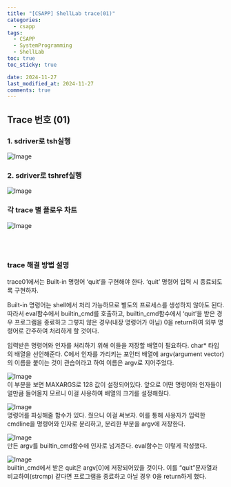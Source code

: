 ```yaml
---
title: "[CSAPP] ShellLab trace(01)"
categories:
  - csapp
tags:
  - CSAPP
  - SystemProgramming
  - ShellLab
toc: true
toc_sticky: true

date: 2024-11-27
last_modified_at: 2024-11-27
comments: true
---
```






## Trace 번호 (01)

### 1. sdriver로 tsh실행
![Image](https://github.com/user-attachments/assets/fe09b030-d8b5-4d97-ae1f-582c6eeb471a)

### 2. sdriver로 tshref실행
![Image](https://github.com/user-attachments/assets/d827c8cb-b974-404d-a125-3e9655626320)



### 각 trace 별 플로우 차트
![Image](https://github.com/user-attachments/assets/ff5217c5-7051-4a54-a1ad-4c107a64c6d7)



<br><br>

### trace 해결 방법 설명
trace01에서는 Built-in 명령어 ‘quit’을 구현해야 한다.
‘quit’ 명령어 입력 시 종료되도록 구현하자.

Built-in 명령어는 shell에서 처리 가능하므로 별도의 프로세스를 생성하지 않아도 된다.
따라서 eval함수에서 builtin_cmd를 호출하고, builtin_cmd함수에서 ‘quit’을 받은 경우 프로그램을 종료하고 그렇지 않은 경우(내장 명령어가 아님) 0을 return하여 외부 명령어로 간주하여 처리하게 할 것이다.

입력받은 명령어와 인자를 처리하기 위해 이들을 저장할 배열이 필요하다. char* 타입의 배열을 선언해준다. C에서 인자를 가리키는 포인터 배열에 argv(argument vector)의 이름을 붙이는 것이 관습이라고 하여 이름은 argv로 지어주었다.

![Image](https://github.com/user-attachments/assets/d02427f1-1dbe-452d-8763-e5249c463606)
<br>이 부분을 보면 MAXARGS로 128 값이 설정되어있다. 앞으로 어떤 명령어와 인자들이 얼만큼 들어올지 모르니 이걸 사용하여 배열의 크기를 설정해줬다.

![Image](https://github.com/user-attachments/assets/99f92010-5d67-414f-98cd-b9e706f936f6)
<br>명령어를 파싱해줄 함수가 있다. 줬으니 이걸 써보자.
이를 통해 사용자가 입력한 cmdline을 명령어와 인자로 분리하고, 분리한 부분을 argv에 저장한다.

![Image](https://github.com/user-attachments/assets/4437e011-372a-44b2-8de8-29692dffc55d)
<br>만든 argv를 builtin_cmd함수에 인자로 넘겨준다. eval함수는 이렇게 작성했다.

![Image](https://github.com/user-attachments/assets/0f8b9b10-3e46-4cd6-8441-f5cb2b39f2c1)
<br>builtin_cmd에서 받은 quit은 argv[0]에 저장되어있을 것이다. 이를 “quit”문자열과 비교하여(strcmp) 같다면 프로그램을 종료하고 아닐 경우 0을 return하게 했다.

<br><br>